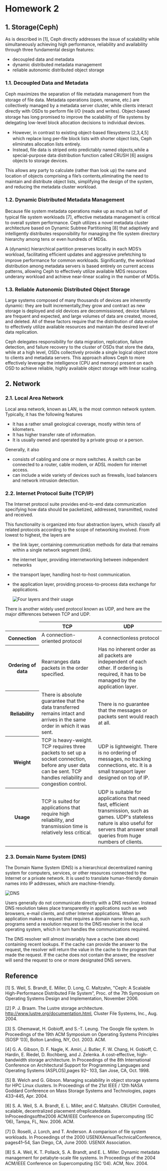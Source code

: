 # Homework 2

## 1. Storage(Ceph)

 As is described in [1], Ceph directly addresses the issue of scalability while simultaneously achieving high performance, reliability and availability through three fundamental design features: 
 
  - decoupled data and metadata
  - dynamic distributed metadata management
  - reliable autonomic distributed object storage

### 1.1. Decoupled Data and Metadata

Ceph maximizes the separation of ﬁle metadata management from the storage of ﬁle data. Metadata operations (open, rename, etc.) are collectively managed by a metadata server cluster, while clients interact directly with OSDs to perform ﬁle I/O (reads and writes). Object-based storage has long promised to improve the scalability of ﬁle systems by delegating low-level block allocation decisions to individual devices. 

- However, in contrast to existing object-based ﬁlesystems [2,3,4,5] which replace long per-ﬁle block lists with shorter object lists, Ceph eliminates allocation lists entirely. 
- Instead, ﬁle data is striped onto predictably named objects,while a special-purpose data distribution function called CRUSH [6] assigns objects to storage devices. 

This allows any party to calculate (rather than look up) the name and location of objects comprising a ﬁle’s contents,eliminating the need to maintain and distribute object lists, simplifying the design of the system, and reducing the metadata cluster workload.

### 1.2. Dynamic Distributed Metadata Management

Because ﬁle system metadata operations make up as much as half of typical ﬁle system workloads [7], effective metadata management is critical to overall system performance. Ceph utilizes a novel metadata cluster architecture based on Dynamic Subtree Partitioning [8] that adaptively and intelligently distributes responsibility for managing the ﬁle system directory hierarchy among tens or even hundreds of MDSs. 

A (dynamic) hierarchical partition preserves locality in each MDS’s workload, facilitating efﬁcient updates and aggressive prefetching to improve performance for common workloads. Signiﬁcantly, the workload distribution among metadata servers is based entirely on current access patterns, allowing Ceph to effectively utilize available MDS resources underany workload and achieve near-linear scaling in the number of MDSs.
 
### 1.3. Reliable Autonomic Distributed Object Storage

Large systems composed of many thousands of devices are inherently dynamic: they are built incrementally,they grow and contract as new storage is deployed and old devices are decommissioned, device failures are frequent and expected, and large volumes of data are created, moved, and deleted. All of these factors require that the distribution of data evolve to effectively utilize available resources and maintain the desired level of data replication. 

Ceph delegates responsibility for data migration, replication, failure detection, and failure recovery to the cluster of OSDs that store the data, while at a high level, OSDs collectively provide a single logical object store to clients and metadata servers. This approach allows Ceph to more effectively leverage the intelligence (CPU and memory) present on each OSD to achieve reliable, highly available object storage with linear scaling.

## 2. Network

### 2.1. Local Area Network

Local area network, known as LAN,  is the most common network system. Typically, it has the following features

  - It has a rather small geological coverage, mostly within tens of kilometers.
  - It has higher transfer rate of information.
  - It is usually owned and operated by a private group or a person.

Generally, it also

- consists of cabling and one or more switches. A switch can be connected to a router, cable modem, or ADSL modem for internet access.
- can include a wide variety of devices such as firewalls, load balancers and network intrusion detection.

### 2.2. Internet Protocol Suite (TCP/IP)

The Internet protocol suite provides end-to-end data communication specifying how data should be packetized, addressed, transmitted, routed and received.

This functionality is organized into four abstraction layers, which classify all related protocols according to the scope of networking involved. From lowest to highest, the layers are

- the link layer, containing communication methods for data that remains within a single network segment (link).

- the internet layer, providing internetworking between independent networks

- the transport layer, handling host-to-host communication.

- the application layer, providing process-to-process data exchange for applications.

  ![Four layers and their usage](https://upload.wikimedia.org/wikipedia/commons/thumb/3/3b/UDP_encapsulation.svg/700px-UDP_encapsulation.svg.png)

There is another widely used protocol known as UDP, and here are the major differences between TCP and UDP.

 <table>
 <thead>
 <tr>
<td></td> <th>TCP</th> <th>UDP</th>
 </tr> 
 </thead>

<tbody>
 <tr>
 <th> Connection	</th>
 <td> A connection-oriented protocol</td>
 <td> A connectionless protocol</td>
 </tr>

 <tr>
 <th> Ordering of data</th>
 <td> Rearranges data packets in the order specified.</td>
 <td> Has no inherent order as all packets are independent of each other. If ordering is required, it has to be managed by the application layer.</td>
 </tr>

 <tr>
 <th>Reliability</th>
 <td>There is absolute guarantee that the data transferred remains intact and arrives in the same order in which it was sent.
 </td>
 <td>
 There is no guarantee that the messages or packets sent would reach at all.
 </td>
 </tr>

 <tr>
 <th>Weight</th>
 <td>TCP is heavy-weight. TCP requires three packets to set up a socket connection, before any user data can be sent. TCP handles reliability and congestion control.
 </td>
 <td>
 UDP is lightweight. There is no ordering of messages, no tracking connections, etc. It is a small transport layer designed on top of IP.
 </td>
 </tr>

 <tr>
 <th>Usage</th>
 <td>TCP is suited for applications that require high reliability, and transmission time is relatively less critical.
 </td>
 <td>
UDP is suitable for applications that need fast, efficient transmission, such as games. UDP's stateless nature is also useful for servers that answer small queries from huge numbers of clients.
 </td>
 </tr>


 </tbody>
 </table>
 
### 2.3. Domain Name System (DNS)

The Domain Name System (DNS) is a hierarchical decentralized naming system for computers, services, or other resources connected to the Internet or a private network. It is used to translate human-friendly domain names into IP addresses, which are machine-friendly.

  ![DNS](https://upload.wikimedia.org/wikipedia/commons/thumb/b/b1/Domain_name_space.svg/600px-Domain_name_space.svg.png)

Users generally do not communicate directly with a DNS resolver. Instead DNS resolution takes place transparently in applications such as web browsers, e-mail clients, and other Internet applications. When an application makes a request that requires a domain name lookup, such programs send a resolution request to the DNS resolver in the local operating system, which in turn handles the communications required.

The DNS resolver will almost invariably have a cache (see above) containing recent lookups. If the cache can provide the answer to the request, the resolver will return the value in the cache to the program that made the request. If the cache does not contain the answer, the resolver will send the request to one or more designated DNS servers. 

## Reference

[1] S. Weil, S. Brandt, E. Miller, D. Long, C. Maltzahn, "Ceph: A Scalable High-Performance Distributed File System", Proc. of the 7th Symposium on Operating Systems Design and Implementation, November 2006.

[2] P. J. Braam. The Lustre storage architecture. http://www.lustre.org/documentation.html, Cluster File Systems, Inc., Aug. 2004. 

[3] S. Ghemawat, H. Gobioff, and S.-T. Leung. The Google ﬁle system. In Proceedings of the 19th ACM Symposium on Operating Systems Principles (SOSP ’03), Bolton Landing, NY, Oct. 2003. ACM. 

[4] G. A. Gibson, D. F. Nagle, K. Amiri, J. Butler, F. W. Chang, H. Gobioff, C. Hardin, E. Riedel, D. Rochberg, and J. Zelenka. A cost-effective, high-bandwidth storage architecture. In Proceedings of the 8th International Conference on Architectural Support for Programming Languages and Operating Systems (ASPLOS),pages 92– 103, San Jose, CA, Oct. 1998.

[5] B. Welch and G. Gibson. Managing scalability in object storage systems for HPC Linux clusters. In Proceedings of the 21st IEEE / 12th NASA Goddard Conference on Mass Storage Systems and Technologies, pages 433–445, Apr. 2004. 

[6] S. A. Weil, S. A. Brandt, E. L. Miller, and C. Maltzahn. CRUSH: Controlled, scalable, decentralized placement ofreplicateddata. InProceedingsofthe2006 ACM/IEEE Conference on Supercomputing (SC ’06), Tampa, FL, Nov. 2006. ACM. 

[7] D. Roselli, J. Lorch, and T. Anderson. A comparison of ﬁle system workloads. In Proceedings of the 2000 USENIXAnnualTechnicalConference, pages41–54, San Diego, CA, June 2000. USENIX Association.

[8] S. A. Weil, K. T. Pollack, S. A. Brandt, and E. L. Miller. Dynamic metadata management for petabyte-scale ﬁle systems. In Proceedings of the 2004 ACM/IEEE Conference on Supercomputing (SC ’04). ACM, Nov. 2004. 

